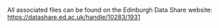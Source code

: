 All associated files can be found on the Edinburgh Data Share website: https://datashare.ed.ac.uk/handle/10283/1931

